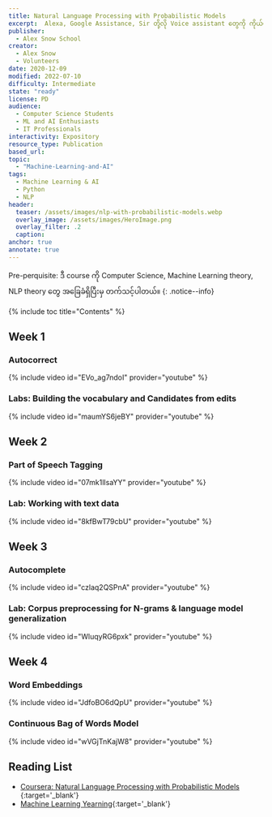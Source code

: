 ```yaml
---
title: Natural Language Processing with Probabilistic Models
excerpt:  Alexa, Google Assistance, Sir တို့လို Voice assistant ‌တွေကို ကိုယ်ပိုင်အတွက်တီထွင်ချင်တယ်ဆိုရင် ဒါမှမဟုတ် Chatbot တွေ Machine Translation တွေ စိတ်ဝင်စားသူများ အတွက် စတက်သင့်တဲ့  ဒုတိယမြောက် Course ပါ။
publisher:
  - Alex Snow School
creator:
  - Alex Snow
  - Volunteers
date: 2020-12-09
modified: 2022-07-10
difficulty: Intermediate
state: "ready"
license: PD
audience:
  - Computer Science Students
  - ML and AI Enthusiasts
  - IT Professionals
interactivity: Expository
resource_type: Publication
based_url: 
topic:
  - "Machine-Learning-and-AI"
tags:
  - Machine Learning & AI
  - Python
  - NLP
header:
  teaser: /assets/images/nlp-with-probabilistic-models.webp
  overlay_image: /assets/images/HeroImage.png
  overlay_filter: .2
  caption: 
anchor: true
annotate: true
---
```


Pre-perquisite: ဒီ course ကို Computer Science, Machine Learning theory, NLP theory တွေ အခြေခံရှိပြီးမှ တက်သင့်ပါတယ်။
{: .notice--info}

{% include toc title="Contents" %}

## Week 1

### Autocorrect

{% include video id="EVo_ag7ndoI" provider="youtube" %}

### Labs: Building the vocabulary and Candidates from edits

{% include video id="maumYS6jeBY" provider="youtube" %}


## Week 2

### Part of Speech Tagging

{% include video id="07mk1lIsaYY" provider="youtube" %}

### Lab: Working with text data

{% include video id="8kfBwT79cbU" provider="youtube" %}

## Week 3

### Autocomplete

{% include video id="czlaq2QSPnA" provider="youtube" %}

### Lab: Corpus preprocessing for N-grams & language model generalization

{% include video id="WluqyRG6pxk" provider="youtube" %}


## Week 4

### Word Embeddings

{% include video id="JdfoBO6dQpU" provider="youtube" %}

### Continuous Bag of Words Model

{% include video id="wVGjTnKajW8" provider="youtube" %}

## Reading List

- [Coursera: Natural Language Processing with Probabilistic Models ](https://www.coursera.org/learn/probabilistic-models-in-nlp){:target='_blank'}
- [Machine Learning Yearning](https://drive.google.com/file/d/1s1tasgwaEgh4LVAYZ-AEu5nJrvueBQiN/view?usp=sharing){:target='_blank'}
